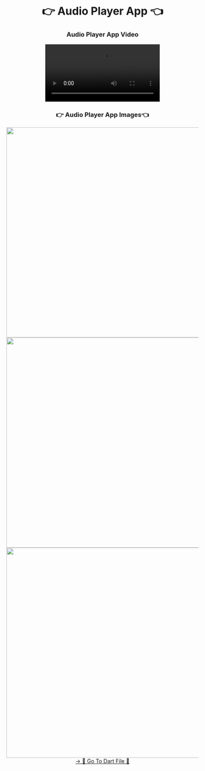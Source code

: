 <h1 align="center">👉 Audio Player App 👈</h1>


<h3 align="center"> Audio Player App Video </h3>
<div align="center">
 <video src="https://github.com/user-attachments/assets/833654af-e4d8-4c5e-8d5a-b2048e478504">
</video>
</div>

<h3 align="center">👉 Audio Player App Images👈</h3>
<div align="center">
  <img height="550"  src="https://github.com/user-attachments/assets/65a9d65e-e459-4a66-ac8a-b7ed092c9918" />
  <img height="550"  src="https://github.com/user-attachments/assets/50903427-1f95-4bd8-ab0b-ef7c72d8b6c3" />
  <img height="550"  src="https://github.com/user-attachments/assets/7b039338-af06-44cc-985b-016e2d355534" />
</div>

<div align="center">
<a href="https://github.com/YashuPatel1724/audio_player/tree/master/lib">-> 📂 Go To Dart File 📂 </a>
</div>
